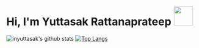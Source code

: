 <h1>Hi, I'm Yuttasak Rattanaprateep <img src="https://media3.giphy.com/media/QWDpDIZFAvTljpyOL1/giphy.gif?cid=ecf05e472osesm6vhrbu82bikj80b7hnimddawxekgtyq1pv&rid=giphy.gif&ct=s" width="50"></h1>


![inyuttasak's github stats](https://github-readme-stats.vercel.app/api?username=inyuttasak&show_icons=true&theme=onedark&hide=stars,issues)
[![Top Langs](https://github-readme-stats.vercel.app/api/top-langs/?username=inyuttasak&layout=compact&theme=onedark)](https://github.com/anuraghazra/github-readme-stats)

